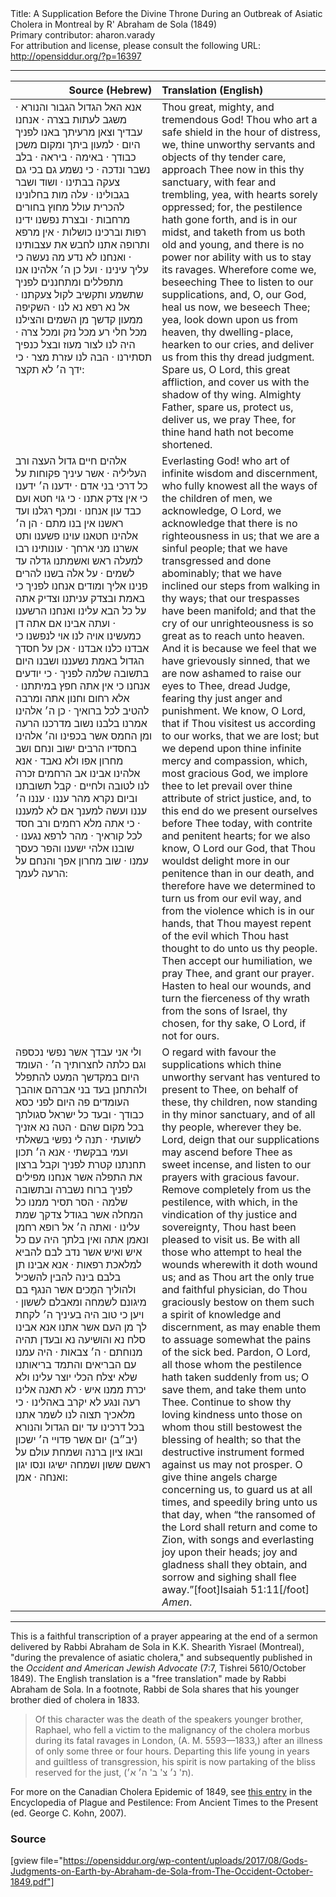 <html>
<head></head>
<body>
Title: A Supplication Before the Divine Throne During an Outbreak of Asiatic Cholera in Montreal by R' Abraham de Sola (1849)<br />
Primary contributor: aharon.varady<br />
For attribution and license, please consult the following URL: <a href="http://opensiddur.org/?p=16397">http://opensiddur.org/?p=16397</a>
<p />
<hr />

<table style="margin-left: auto;margin-right: auto;" class="draggable">
<thead><tr><th id="x" style="text-align: right;">Source (Hebrew)</th><th style="text-align: left;">Translation (English)</th></tr></thead>
<tbody>
<tr>
<td style="vertical-align:top;" width="46%">
<div class="liturgy"><span lang="he">
אנא האל הגדול הגבור והנורא · משגב לעתות בצרה · אנחנו עבדיך וצאן מרעיתך באנו לפניך היום · למעון ביתך ומקום משכן כבודך · באימה · ביראה · בלב נשבר ונדכה · כי נשמע גם בכי גם צעקה בבתינו · ושוד ושבר בגבולינו · עלה מות בחלונינו להכרית עולל מחוץ בחורים מרחבות · ובצרת נפשנו ידינו רפות וברכינו כושלות · אין מרפא ותרופה אתנו לחבש את עצבותינו · ואנחנו לא נדע מה נעשה כי עליך עינינו · ועל כן ה׳ אלהינו אנו מתפללים ומתחננים לפניך שתשמע ותקשיב לקול צעקתנו · אל נא רפא נא לנו · השקיפה ממעון קדשך מן השמים והצילנו מכל חלי רע מכל נזק ומכל צרה · היה לנו לצור מעוז ובצל כנפיך תסתירנו · הבה לנו עזרת מצר · כי ידך ה׳ לא תקצר:
</span></div>
</td>
 
<td style="vertical-align:top;" width="53%">
<div class="english">
Thou great, mighty, and tremendous God! Thou who art a safe shield in the hour of distress, we, thine unworthy servants and objects of thy tender care, approach Thee now in this thy sanctuary, with fear and trembling, yea, with hearts sorely oppressed; for, the pestilence hath gone forth, and is in our midst, and taketh from us both old and young, and there is no power nor ability with us to stay its ravages. Wherefore come we, beseeching Thee to listen to our supplications, and, O, our God, heal us now, we beseech Thee; yea, look down upon us from heaven, thy dwelling-place, hearken to our cries, and deliver us from this thy dread judgment. Spare us, O Lord, this great affliction, and cover us with the shadow of thy wing. Almighty Father, spare us, protect us, deliver us, we pray Thee, for thine hand hath not become shortened.
</div></td>
</tr>


<tr>
<td style="vertical-align:top;" width="46%">
<div class="liturgy"><span lang="he">
אלהים חיים גדול העצה ורב העליליה · אשר עיניך פקוחות על כל דרכי בני אדם · ידענו ה׳ ידענו כי אין צדק אתנו · כי גוי חטא ועם כבד עון אנחנו · ומכף רגלנו ועד ראשנו אין בנו מתם · הן ה׳ אלהינו חטאנו עוינו פשענו ותט אשרנו מני ארחך · עונותינו רבו למעלה ראש ואשמתנו גדלה עד לשמים · על אלה בשנו להרים פנינו אליך ומודים אנחנו לפניך כי באמת ובצדק עניתנו וצדיק אתה על כל הבא עלינו ואנחנו הרשענו · ועתה אבינו אם אתה דן כמעשינו אויה לנו אוי לנפשנו כי אבדנו כלנו אבדנו · אכן על חסדך הגדול באמת נשעננו ושבנו היום בתשובה שלמה לפניך · כי יודעים אנחנו כי אין אתה חפץ במיתתנו · אלא רחום וחנון אתה ומרבה להטיב לכל ברואיך · כן ה׳ אלהינו אמרנו בלבנו נשוב מדרכנו הרעה ומן החמס אשר בכפינו וה׳ אלהינו בחסדיו הרבים ישוב ונחם ושב מחרון אפו ולא נאבד · אנא אלהינו אבינו אב הרחמים זכרה לנו לטובה ולחיים · קבל תשובתנו וביום נקרא מהר עננו · עננו ה׳ עננו ועשה למענך אם לא למעננו · כי אתה מלא רחמים ורב חסד לכל קוראיך · מהר לרפא נגענו · שובנו אלהי ישענו והפר כעסך עמנו · שוב מחרון אפך והנחם על הרעה לעמך:
</span></div>
</td>
 
<td style="vertical-align:top;" width="53%">
<div class="english">
Everlasting God! who art of infinite wisdom and discernment, who fully knowest all the ways of the children of men, we acknowledge, O Lord, we acknowledge that there is no righteousness in us; that we are a sinful people; that we have transgressed and done abominably; that we have inclined our steps from walking in thy ways; that our trespasses have been manifold; and that the cry of our unrighteousness is so great as to reach unto heaven. And it is because we feel that we have grievously sinned, that we are now ashamed to raise our eyes to Thee, dread Judge, fearing thy just anger and punishment. We know, O Lord, that if Thou visitest us according to our works, that we are lost; but we depend upon thine infinite mercy and compassion, which, most gracious God, we implore thee to let prevail over thine attribute of strict justice, and, to this end do we present ourselves before Thee today, with contrite and penitent hearts; for we also know, O Lord our God, that Thou wouldst delight more in our penitence than in our death, and therefore have we determined to turn us from our evil way, and from the violence which is in our hands, that Thou mayest repent of the evil which Thou hast thought to do unto us thy people. Then accept our humiliation, we pray Thee, and grant our prayer. Hasten to heal our wounds, and turn the fierceness of thy wrath from the sons of Israel, thy chosen, for thy sake, O Lord, if not for ours.
</div></td>
</tr>


<tr>
<td style="vertical-align:top;" width="46%">
<div class="liturgy"><span lang="he">
ולי אני עבדך אשר נפשי נכספה וגם כלתה לחצרותיך ה׳ · העומד היום במקדשך המעט להתפלל ולהתחנן בעד בני אברהם אוהבך העומדים פה היום לפני כסא כבודך · ובעד כל ישראל סגולתך בכל מקום שהם · הטה נא אזניך לשועתי · תנה לי נפשי בשאלתי ועמי בבקשתי · אנא ה׳ תכון תחנתנו קטרת לפניך וקבל ברצון את התפלה אשר אנחנו מפילים לפניך ברוח נשברה ובתשובה שלמה · הסר תסיר ממנו כל המחלה אשר בגודל צדקך שמת עלינו · ואתה ה׳ אל רופא רחמן ונאמן אתה ואין בלתך היה עם כל איש ואיש אשר נדב לבם להביא למלאכת רפאות · אנא אבינו תן בלבם בינה להבין להשכיל ולהוליך המֻכים אשר הנגף בם מיגונם לשמחה ומאבלם לששון · ויען כי טוב היה בעיניך ה׳ לקחת לך מן העם אשר אתנו אנא אבינו סלח נא והושיעה נא ובעדן תהיה מנוחתם · ה׳ צבאות · היה עמנו עם הבריאים והתמד בריאותנו שלא יצלח הכלי יוצר עלינו ולא יכרת ממנו איש · לא תאנה אלינו רעה ונגע לא יקרב באהלינו · כי מלאכיך תצוה לנו לשמר אתנו בכל דרכינו עד יום הגדול והנורא (יב״ב) יום אשר פדויי ה׳ ישכון ובאו ציון ברנה ושמחת עולם על ראשם ששון ושמחה ישיגו ונסו יגון ואנחה · אמן:
</span></div>
</td>
 
<td style="vertical-align:top;" width="53%">
<div class="english">
O regard with favour the supplications which thine unworthy servant has ventured to present to Thee, on behalf of these, thy children, now standing in thy minor sanctuary, and of all thy people, wherever they be. Lord, deign that our supplications may ascend before Thee as sweet incense, and listen to our prayers with gracious favour. Remove completely from us the pestilence, with which, in the vindication of thy justice and sovereignty, Thou hast been pleased to visit us. Be with all those who attempt to heal the wounds wherewith it doth wound us; and as Thou art the only true and faithful physician, do Thou graciously bestow on them such a spirit of knowledge and discernment, as may enable them to assuage somewhat the pains of the sick bed. Pardon, O Lord, all those whom the pestilence hath taken suddenly from us; O save them, and take them unto Thee. Continue to show thy loving kindness unto those on whom thou still bestowest the blessing of health; so that the destructive instrument formed against us may not prosper. O give thine angels charge concerning us, to guard us at all times, and speedily bring unto us that day, when “the ransomed of the Lord shall return and come to Zion, with songs and everlasting joy upon their heads; joy and gladness shall they obtain, and sorrow and sighing shall flee away.”[foot]Isaiah 51:11[/foot] <em>Amen</em>.
</div></td>
 </tr>
</tbody></table>

<hr />

This is a faithful transcription of a prayer appearing at the end of a sermon delivered by Rabbi Abraham de Sola in K.K. Shearith Yisrael (Montreal), "during the prevalence of asiatic cholera," and subsequently published in the <em>Occident and American Jewish Advocate</em> (7:7, Tishrei 5610/October 1849). The English translation is a "free translation" made by Rabbi Abraham de Sola. In a footnote, Rabbi de Sola shares that his younger brother died of cholera in 1833.

<blockquote>Of this character was the death of the speakers younger brother, Raphael, who fell a victim to the malignancy of the cholera morbus during its fatal ravages in London, (A. M. 5593—1833,) after an illness of only some three or four hours. Departing this life young in years and guiltless of transgression, his spirit is now partaking of the bliss reserved for the just, (ת' נ׳ צ' ב' ה׳ א׳).</blockquote>

For more on the Canadian Cholera Epidemic of 1849, see <a href="https://books.google.com/books?id=tzRwRmb09rgC&lpg=PA58&ots=hR-Pan05AU&dq=montreal%20cholera%201849&pg=PA58#v=onepage&q&f=false">this entry</a> in the Encyclopedia of Plague and Pestilence: From Ancient Times to the Present (ed. George C. Kohn, 2007).

<h3>Source</h3>

[gview file="https://opensiddur.org/wp-content/uploads/2017/08/Gods-Judgments-on-Earth-by-Abraham-de-Sola-from-The-Occident-October-1849.pdf"]
</body>
</html>
